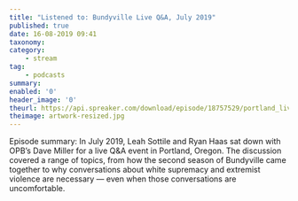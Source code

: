 ```yaml
---
title: "Listened to: Bundyville Live Q&A, July 2019"
published: true
date: 16-08-2019 09:41
taxonomy:
category:
	- stream
tag:
	- podcasts
summary:
enabled: '0'
header_image: '0'
theurl: https://api.spreaker.com/download/episode/18757529/portland_live_question_and_answer.mp3
theimage: artwork-resized.jpg
--- 
```

Episode summary: In July 2019, Leah Sottile and Ryan Haas sat down with OPB’s Dave Miller for a live Q&A event in Portland, Oregon. The discussion covered a range of topics, from how the second season of Bundyville came together to why conversations about white supremacy and extremist violence are necessary — even when those conversations are uncomfortable.

